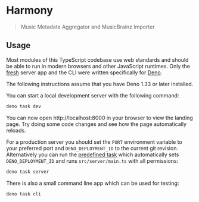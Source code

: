 # Harmony

> Music Metadata Aggregator and MusicBrainz Importer

## Usage

Most modules of this TypeScript codebase use web standards and should be able to run in modern browsers and other JavaScript runtimes.
Only the [fresh] server app and the CLI were written specifically for [Deno].

The following instructions assume that you have Deno 1.33 or later installed.

You can start a local development server with the following command:

```sh
deno task dev
```

You can now open http://localhost:8000 in your browser to view the landing page.
Try doing some code changes and see how the page automatically reloads.

For a production server you should set the `PORT` environment variable to your preferred port and `DENO_DEPLOYMENT_ID` to the current git revision.
Alternatively you can run the [predefined task](deno.json) which automatically sets `DENO_DEPLOYMENT_ID` and runs `src/server/main.ts` with all permissions:

```sh
deno task server
```

There is also a small command line app which can be used for testing:

```sh
deno task cli
```

[Deno]: https://deno.com/runtime
[fresh]: https://fresh.deno.dev/
